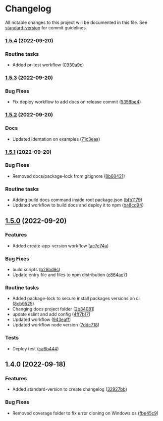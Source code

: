 # Changelog

All notable changes to this project will be documented in this file. See [standard-version](https://github.com/conventional-changelog/standard-version) for commit guidelines.

### [1.5.4](https://github.com/igortrinidad/vue-number-format/compare/v1.5.3...v1.5.4) (2022-09-20)


### Routine tasks

* Added pr-test workflow ([0939a9c](https://github.com/igortrinidad/vue-number-format/commit/0939a9c47f727d7c3f0a093942e318490674ae3e))

### [1.5.3](https://github.com/igortrinidad/vue-number-format/compare/v1.5.2...v1.5.3) (2022-09-20)


### Bug Fixes

* Fix deploy workflow to add docs on release commit ([5358be4](https://github.com/igortrinidad/vue-number-format/commit/5358be41d7a5147f5f2442e8c010b5dfbca4acd3))

### [1.5.2](https://github.com/igortrinidad/vue-number-format/compare/v1.5.1...v1.5.2) (2022-09-20)


### Docs

* Updated identation on examples ([71c3eaa](https://github.com/igortrinidad/vue-number-format/commit/71c3eaa38fb446d2a8b191181883403fa8b28349))

### [1.5.1](https://github.com/igortrinidad/vue-number-format/compare/v1.5.0...v1.5.1) (2022-09-20)


### Bug Fixes

* Removed docs/package-lock from gitignore ([8b60421](https://github.com/igortrinidad/vue-number-format/commit/8b60421b67bd19b6f575a978b477e8f228c36c11))


### Routine tasks

* Adding build docs command inside root package.json ([bfb1179](https://github.com/igortrinidad/vue-number-format/commit/bfb1179c31ca31cce55c6e4a7186025fcddaf7f4))
* Updated workflow to build docs and deploy it to npm ([ba8cd94](https://github.com/igortrinidad/vue-number-format/commit/ba8cd946df0393f44c83fcdd47f5c4f07d9b019e))

## [1.5.0](https://github.com/igortrinidad/vue-number-format/compare/v1.4.0...v1.5.0) (2022-09-20)


### Features

* Added create-app-version workflow ([ae7e74a](https://github.com/igortrinidad/vue-number-format/commit/ae7e74ab4850eca501f0a720cbf8b234168995b1))


### Bug Fixes

* build scripts ([b28bd9c](https://github.com/igortrinidad/vue-number-format/commit/b28bd9c1b60bf05db865a2504cd74b0abdd67875))
* Update entry file and files to npm distribution ([e864ac7](https://github.com/igortrinidad/vue-number-format/commit/e864ac77977bfa4ea2e8b2ad71d998cf2469a6dc))


### Routine tasks

* Added package-lock to secure install packages versions on ci ([8cb9525](https://github.com/igortrinidad/vue-number-format/commit/8cb95259c75a4805452c4077934bdd86d4f0bf24))
* Changing docs project folder ([2b34081](https://github.com/igortrinidad/vue-number-format/commit/2b340812f6317e5fdebe9b600e5168384d303b76))
* update eslint and add config ([4ff7b17](https://github.com/igortrinidad/vue-number-format/commit/4ff7b1753d3dc3b6098d2e20c5fd2ea51fde77f7))
* Updated workflow ([943eaff](https://github.com/igortrinidad/vue-number-format/commit/943eaffa95ea51aab6cf9216b115c37c8b7283e9))
* Updated workflow node version ([7ddc718](https://github.com/igortrinidad/vue-number-format/commit/7ddc718bbe2c1c486c029de9e19c30da8bbb30fb))


### Tests

* Deploy test ([ca6b444](https://github.com/igortrinidad/vue-number-format/commit/ca6b44448d58d58d25a6013452e26d6011f931e1))

## 1.4.0 (2022-09-18)


### Features

* Added standard-version to create changelog ([32927bb](https://github.com/igortrinidad/vue-number-format/commit/32927bb62d349b4d6ac1dcc586c41e398726d6d6))


### Bug Fixes

* Removed coverage folder to fix error cloning on Windows os ([fbe45c9](https://github.com/igortrinidad/vue-number-format/commit/fbe45c9da4b239c631cd6600a1ad9b34a2955bd9))

